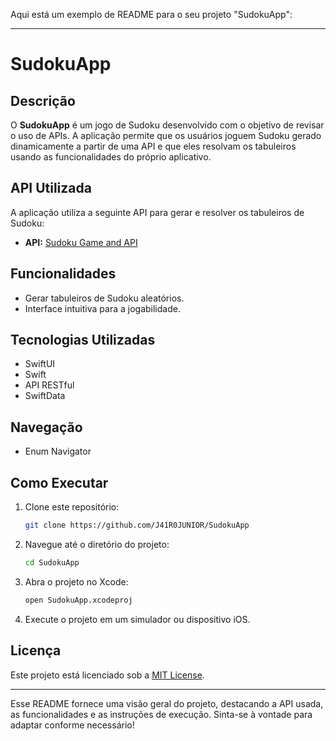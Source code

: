 Aqui está um exemplo de README para o seu projeto "SudokuApp":

---

# SudokuApp

## Descrição

O **SudokuApp** é um jogo de Sudoku desenvolvido com o objetivo de revisar o uso de APIs. A aplicação permite que os usuários joguem Sudoku gerado dinamicamente a partir de uma API e que eles resolvam os tabuleiros usando as funcionalidades do próprio aplicativo.

## API Utilizada

A aplicação utiliza a seguinte API para gerar e resolver os tabuleiros de Sudoku:

- **API:** [Sudoku Game and API](https://sudoku-game-and-api.netlify.app)

## Funcionalidades

- Gerar tabuleiros de Sudoku aleatórios.
- Interface intuitiva para a jogabilidade.

## Tecnologias Utilizadas

- SwiftUI
- Swift
- API RESTful
- SwiftData

## Navegação

- Enum Navigator

## Como Executar

1. Clone este repositório:
   ```bash
   git clone https://github.com/J41R0JUNIOR/SudokuApp
   ```

2. Navegue até o diretório do projeto:
   ```bash
   cd SudokuApp
   ```

3. Abra o projeto no Xcode:
   ```bash
   open SudokuApp.xcodeproj
   ```

4. Execute o projeto em um simulador ou dispositivo iOS.

## Licença

Este projeto está licenciado sob a [MIT License](LICENSE).

---

Esse README fornece uma visão geral do projeto, destacando a API usada, as funcionalidades e as instruções de execução. Sinta-se à vontade para adaptar conforme necessário!
